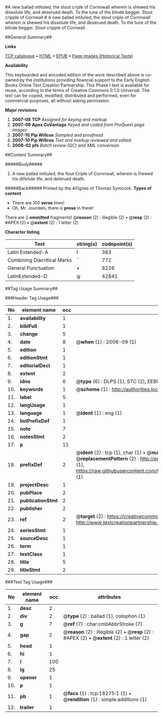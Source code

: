 #A new ballad intituled, the stout criple of Cornnwall wherein is shewed his dissolute life, and deserued death. To the tune of the blinde begger. Stout cripple of Cornwall.#
A new ballad intituled, the stout criple of Cornnwall wherein is shewed his dissolute life, and deserued death. To the tune of the blinde begger.
Stout cripple of Cornwall.

##General Summary##

**Links**

[TCP catalogue](http://www.ota.ox.ac.uk/tcp/)  • 
[HTML](http://tei.it.ox.ac.uk/tcp/Texts-HTML/free/A19/A19350.html)  • 
[EPUB](http://tei.it.ox.ac.uk/tcp/Texts-EPUB/free/A19/A19350.epub) • 
[Page images (Historical Texts)](https://data.historicaltexts.jisc.ac.uk/view?pubId=eebo-99852920e&pageId=eebo-99852920e-18275-1)

**Availability**

This keyboarded and encoded edition of the
	       work described above is co-owned by the institutions
	       providing financial support to the Early English Books
	       Online Text Creation Partnership. This Phase I text is
	       available for reuse, according to the terms of Creative
	       Commons 0 1.0 Universal. The text can be copied,
	       modified, distributed and performed, even for
	       commercial purposes, all without asking permission.

**Major revisions**

1. __2007-08__ __TCP__ *Assigned for keying and markup*
1. __2007-09__ __Apex CoVantage__ *Keyed and coded from ProQuest page images*
1. __2007-10__ __Pip Willcox__ *Sampled and proofread*
1. __2007-10__ __Pip Willcox__ *Text and markup reviewed and edited*
1. __2008-02__ __pfs__ *Batch review (QC) and XML conversion*

##Content Summary##

#####Body#####

1. A new ballad intituled, the ſtout Criple of Cornnwall, wherein is ſhewed his diſſolute life, and deſerued death.

#####Back#####
Printed by the Aſſignes of Thomas Symcock.
**Types of content**

  * There are 100 **verse** lines!
  * Oh, Mr. Jourdain, there is **prose** in there!

There are 2 **ommitted** fragments! 
 @__reason__ (2) : illegible (2)  •  @__resp__ (2) : #APEX (2)  •  @__extent__ (2) : 1 letter (2)

**Character listing**


|Text|string(s)|codepoint(s)|
|---|---|---|
|Latin Extended-A|ſ|383|
|Combining             Diacritical Marks|̄|772|
|General Punctuation|•|8226|
|LatinExtended-D|ꝙ|42841|

##Tag Usage Summary##

###Header Tag Usage###

|No|element name|occ|attributes|
|---|---|---|---|
|1.|__availability__|1||
|2.|__biblFull__|1||
|3.|__change__|5||
|4.|__date__|8| @__when__ (1) : 2008-09 (1)|
|5.|__edition__|1||
|6.|__editionStmt__|1||
|7.|__editorialDecl__|1||
|8.|__extent__|2||
|9.|__idno__|6| @__type__ (6) : DLPS (1), STC (2), EEBO-CITATION (1), PROQUEST (1), VID (1)|
|10.|__keywords__|1| @__scheme__ (1) : http://authorities.loc.gov/ (1)|
|11.|__label__|5||
|12.|__langUsage__|1||
|13.|__language__|1| @__ident__ (1) : eng (1)|
|14.|__listPrefixDef__|1||
|15.|__note__|7||
|16.|__notesStmt__|2||
|17.|__p__|11||
|18.|__prefixDef__|2| @__ident__ (2) : tcp (1), char (1)  •  @__matchPattern__ (2) : ([0-9\-]+):([0-9IVX]+) (1), (.+) (1)  •  @__replacementPattern__ (2) : http://eebo.chadwyck.com/downloadtiff?vid=$1&page=$2 (1), https://raw.githubusercontent.com/textcreationpartnership/Texts/master/tcpchars.xml#$1 (1)|
|19.|__projectDesc__|1||
|20.|__pubPlace__|2||
|21.|__publicationStmt__|2||
|22.|__publisher__|2||
|23.|__ref__|2| @__target__ (2) : https://creativecommons.org/publicdomain/zero/1.0/ (1), http://www.textcreationpartnership.org/docs/. (1)|
|24.|__seriesStmt__|1||
|25.|__sourceDesc__|1||
|26.|__term__|1||
|27.|__textClass__|1||
|28.|__title__|5||
|29.|__titleStmt__|2||


###Text Tag Usage###

|No|element name|occ|attributes|
|---|---|---|---|
|1.|__desc__|2||
|2.|__div__|2| @__type__ (2) : ballad (1), colophon (1)|
|3.|__g__|7| @__ref__ (7) : char:cmbAbbrStroke (7)|
|4.|__gap__|2| @__reason__ (2) : illegible (2)  •  @__resp__ (2) : #APEX (2)  •  @__extent__ (2) : 1 letter (2)|
|5.|__head__|1||
|6.|__hi__|1||
|7.|__l__|100||
|8.|__lg__|25||
|9.|__opener__|1||
|10.|__p__|1||
|11.|__pb__|1| @__facs__ (1) : tcp:18275:1 (1)  •  @__rendition__ (1) : simple:additions (1)|
|12.|__trailer__|1||
